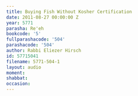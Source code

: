 ```yaml
---
title: Buying Fish Without Kosher Certification
date: 2011-08-27 00:00:00 Z
year: 5771
parasha: Re'eh
bookcode: '5'
fullparashacode: '504'
parashacode: '504'
author: Rabbi Eliezer Hirsch
id: 57715041
filename: 5771-504-1
layout: audio
moment: 
shabbat: 
occasion: 
---
```


